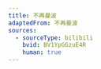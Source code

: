 ```yaml
---
title: 不再曼波
adaptedFrom: 不再曼波
sources:
  - sourceType: bilibili
    bvid: BV1YpGGzuE4R
    human: true
---
```

